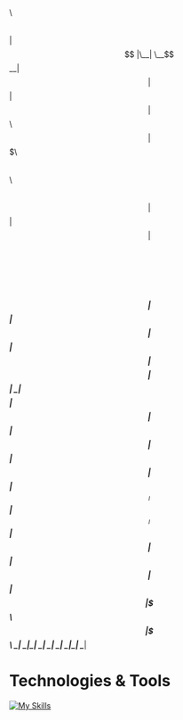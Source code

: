 $$\   $$\ $$\                                     
$$ |  $$ |\__|      \__$$  __|$$ |                                    
$$ |  $$ |$$\          $$ |   $$$$$$$\   $$$$$$\   $$$$$$\   $$$$$$\  
$$$$$$$$ |$$ |         $$ |   $$  __$$\ $$  __$$\ $$  __$$\ $$  __$$\ 
$$  __$$ |$$ |         $$ |   $$ |  $$ |$$$$$$$$ |$$ |  \__|$$$$$$$$ |
$$ |  $$ |$$ |         $$ |   $$ |  $$ |$$   ____|$$ |      $$   ____|
$$ |  $$ |$$ |         $$ |   $$ |  $$ |\$$$$$$$\ $$ |      \$$$$$$$\ 
\__|  \__|\__|         \__|   \__|  \__| \_______|\__|       \_______| 

# Technologies & Tools
[![My Skills](https://skillicons.dev/icons?i=js,docker,nodejs,python,cpp,flask,git,pytorch,tensorflow,kubernetes,mongodb&theme=light)](https://skillicons.dev)

